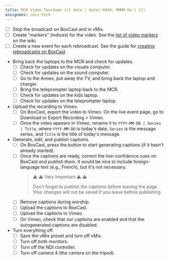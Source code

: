 ```yaml
---
title: MCR Video Teardown ({{ date | date('dddd, MMMM Do') }})
assignees: recc-tech
---
```


- [ ] Stop the broadcast on BoxCast and in vMix.
- [ ] Create "markers" (indices) for the video. See the [list of video markers](https://github.com/recc-tech/tech/wiki/Video-Markers) on the wiki.
- [ ] Create a new event for each rebroadcast. See the guide for [creating rebroadcasts on BoxCast](https://github.com/recc-tech/tech/wiki/Creating-Rebroadcasts-on-BoxCast)
- Bring back the laptops to the MCR and check for updates.
    - [ ] Check for updates on the visuals computer.
    - [ ] Check for updates on the sound computer.
    - [ ] Go to the Annex, put away the TV, and bring back the laptop and charger.
    - [ ] Bring the teleprompter laptop back to the MCR.
    - [ ] Check for updates on the kids laptop.
    - [ ] Check for updates on the teleprompter laptop.
- Upload the recording to Vimeo.
    - [ ] On BoxCast, export the video to Vimeo. On the live event page, go to Download or Export Recording > Vimeo.
    - [ ] Once the video appears in Vimeo, rename it to `YYYY-MM-DD | Series | Title`, where `YYYY-MM-DD` is today's date, `Series` is the message series, and `Title` is the title of today's message.
- Generate, edit, and publish captions.
    - [ ] On BoxCast, press the button to start generating captions (if it hasn't already started).
    - [ ] Once the captions are ready, correct the low-confidence cues on BoxCast _and publish them_. It would be nice to include foreign-language text (e.g., French), but it's not necessary.
        > :warning: :warning: Very Important :warning: :warning:
        >
        > Don't forget to publish the captions before leaving the page. Your changes will not be saved if you leave before publishing.
    - [ ] Remove captions during worship.
    - [ ] Upload the captions to BoxCast.
    - [ ] Upload the captions to Vimeo.
    - [ ] On Vimeo, check that our captions are enabled and that the autogenerated captions are disabled.
- Turn everything off.
    - [ ] Save the vMix preset and turn off vMix.
    - [ ] Turn off both monitors.
    - [ ] Turn off the NDI controller.
    - [ ] Turn off camera 4 (the camera on the tripod).
